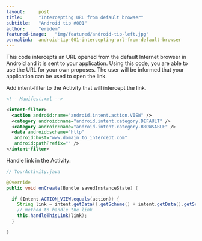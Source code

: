 ```yaml
---
layout:     post
title:      "Intercepting URL from default browser"
subtitle:   "Android tip #001"
author:     "eridem"
featured-image:   "img/featured/android-tip-left.jpg"
permalink:  android-tip-001-intercepting-url-from-default-browser
---
```


This code intercepts an URL opened from the default Internet browser in Android and it is sent to your application. Using this code, you are able to use the URL for your own proposes. The user will be informed that your application can be used to open the link.

Add intent-filter to the Activity that will intercept the link.

```xml
<!-- Manifest.xml -->

<intent-filter>
  <action android:name="android.intent.action.VIEW" />
  <category android:name="android.intent.category.DEFAULT" />
  <category android:name="android.intent.category.BROWSABLE" />
  <data android:scheme="http"
   android:host="www.domain_to_intercept.com"
   android:pathPrefix="" />
</intent-filter>
```

Handle link in the Activity:

```java
// YourActivity.java

@Override
public void onCreate(Bundle savedInstanceState) {

  if (Intent.ACTION_VIEW.equals(action)) {
    String link = intent.getData().getScheme() + intent.getData().getSchemeSpecificPart();
    // method to handle the link
    this.handleThisLink(link);
  }

}
```
